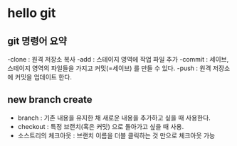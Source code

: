 # hello git

## git 명령어 요약

-clone : 원격 저장소 복사
-add : 스테이지 영역에 작업 파일 추가
-commit : 세이브, 스테이지 영역의 파일들을 가지고 커밋(=세이브) 를 만들 수 있다.
-push : 원격 저장소에 커밋을 업데이트 한다.

## new branch create

- branch : 기존 내용을 유지한 채 새로운 내용을 추가하고 싶을 때 사용한다.
- checkout : 특정 브랜치(혹은 커밋) 으로 돌아가고 싶을 때 사용.
- 소스트리의 체크아웃 : 브랜치 이름을 더블 클릭하는 것 만으로 체크아웃 가능
